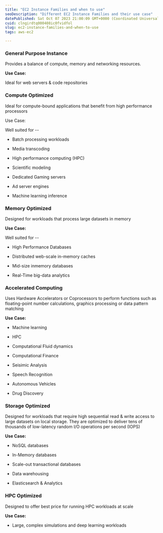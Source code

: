 ```yaml
---
title: "EC2 Instance Families and when to use"
seoDescription: "Different EC2 Instance Families and their use case"
datePublished: Sat Oct 07 2023 21:00:09 GMT+0000 (Coordinated Universal Time)
cuid: clngirdtq000408ic0fvidfol
slug: ec2-instance-families-and-when-to-use
tags: aws-ec2

---
```


### General Purpose Instance

Provides a balance of compute, memory and networking resources.

**Use Case:**

Ideal for web servers & code repositories

### Compute Optimized

Ideal for compute-bound applications that benefit from high performance processors

Use Case:

Well suited for --

* Batch processing workloads
    
* Media transcoding
    
* High performance computing (HPC)
    
* Scientific modeling
    
* Dedicated Gaming servers
    
* Ad server engines
    
* Machine learning inference
    

### Memory Optimized

Designed for workloads that process large datasets in memory

**Use Case:**

Well suited for --

* High Performance Databases
    
* Distributed web-scale in-memory caches
    
* Mid-size inmemory databases
    
* Real-Time big-data analytics
    

### Accelerated Computing

Uses Hardware Accelerators or Coprocessors to perform functions such as floating-point number calculations, graphics processing or data pattern matching

**Use Case:**

* Machine learning
    
* HPC
    
* Computational Fluid dynamics
    
* Computational Finance
    
* Seisimic Analysis
    
* Speech Recognition
    
* Autonomous Vehicles
    
* Drug Discovery
    

### Storage Optimized

Designed for workloads that require high sequential read & write access to large datasets on local storage. They are optimized to deliver tens of thousands of low-latency random I/O operations per second (IOPS)

**Use Case:**

* NoSQL databases
    
* In-Memory databases
    
* Scale-out transactional databases
    
* Data warehousing
    
* Elasticsearch & Analytics
    

### HPC Optimized

Designed to offer best price for running HPC workloads at scale

**Use Case:**

* Large, complex simulations and deep learning workloads